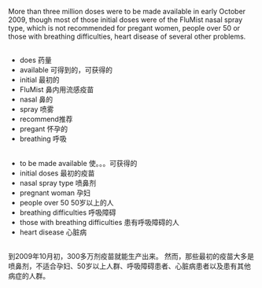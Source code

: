 More than three million doses were to be made available in early October 2009, though most of those initial doses were of the FluMist nasal spray type, which is not recommended for pregant women, people over 50 or those with breathing difficulties, heart disease of several other problems.

## 
* does 药量
* available 可得到的，可获得的
* initial 最初的
* FluMist 鼻内用流感疫苗
* nasal 鼻的
* spray 喷雾
* recommend推荐
* pregant 怀孕的
* breathing 呼吸

##
* to be made available 使。。。可获得的
* initial doses 最初的疫苗
* nasal spray type 喷鼻剂
* pregnant woman 孕妇
* people over 50 50岁以上的人
* breathing difficulties 呼吸障碍
* those with breathing difficulties 患有呼吸障碍的人
* heart disease 心脏病

## 
到2009年10月初，300多万剂疫苗就能生产出来。 然而，那些最初的疫苗大多是喷鼻剂，不适合孕妇、50岁以上人群、呼吸障碍患者、心脏病患者以及患有其他病症的人群。

